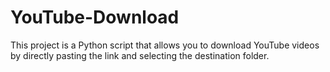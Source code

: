 # YouTube-Download
This project is a Python script that allows you to download YouTube videos by directly pasting the link and selecting the destination folder.
